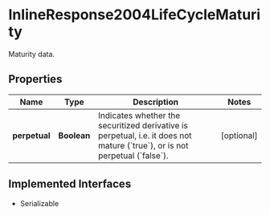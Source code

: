 

# InlineResponse2004LifeCycleMaturity

Maturity data.

## Properties

Name | Type | Description | Notes
------------ | ------------- | ------------- | -------------
**perpetual** | **Boolean** | Indicates whether the securitized derivative is perpetual, i.e. it does not mature (&#x60;true&#x60;), or is not perpetual (&#x60;false&#x60;). |  [optional]


## Implemented Interfaces

* Serializable



